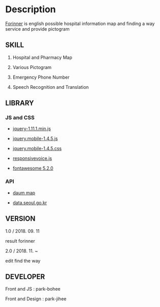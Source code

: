 # Description

[Forinner](https://forinner.herokuapp.com/index.php) is english possible hospital information map and finding a way service and provide pictogram

## SKILL

1. Hospital and Pharmacy Map

2. Various Pictogram

3. Emergency Phone Number

4. Speech Recognition and Translation

## LIBRARY

### JS and CSS

* [jquery-1.11.1.min.js](http://code.jquery.com/jquery-1.11.1.min.js)

* [jquery.mobile-1.4.5.js](http://code.jquery.com/mobile/1.4.5/jquery.mobile-1.4.5.js)

* [jquery.mobile-1.4.5.css](http://code.jquery.com/mobile/1.4.5/jquery.mobile-1.4.5.css)

* [responsivevoice.js](https://responsivevoice.org/)

* [fontawesome 5.2.0](https://use.fontawesome.com/releases/v5.2.0/js/all.js)

### API

* [daum map](http://apis.map.daum.net/)

* [data.seoul.go.kr](https://data.seoul.go.kr/dataList/datasetView.do?infId=OA-13035&srvType=S&serviceKind=1&currentPageNo=1&searchValue=&searchKey=null)

## VERSION

1.0 / 2018. 09. 11

result forinner

2.0 / 2018. 11. ~

edit find the way

## DEVELOPER

Front and JS : park-bohee

Front and Design : park-jihee